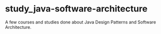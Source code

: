 # study_java-software-architecture
A few courses and studies done about Java Design Patterns and Software Architecture.
